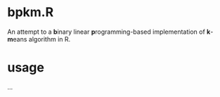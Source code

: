 # bpkm.R
An attempt to a **b**inary linear **p**rogramming-based implementation of **k**-**m**eans algorithm in R.

# usage
...
